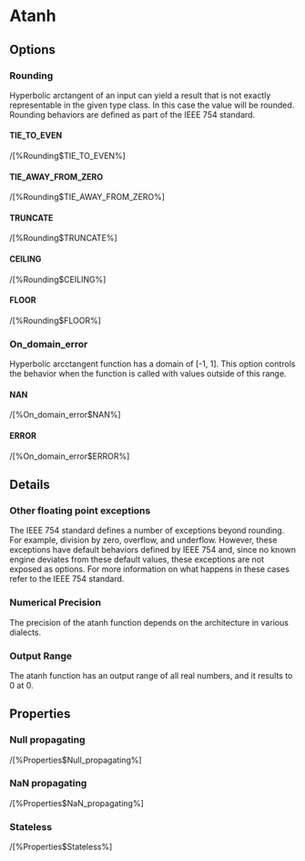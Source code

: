 # Atanh

## Options

### Rounding

Hyperbolic arctangent of an input can yield a result that is not exactly
representable in the given type class. In this case the value will be rounded.
Rounding behaviors are defined as part of the IEEE 754 standard.

#### TIE_TO_EVEN

/[%Rounding$TIE_TO_EVEN%]

#### TIE_AWAY_FROM_ZERO

/[%Rounding$TIE_AWAY_FROM_ZERO%]

#### TRUNCATE

/[%Rounding$TRUNCATE%]

#### CEILING

/[%Rounding$CEILING%]

#### FLOOR

/[%Rounding$FLOOR%]

### On_domain_error

Hyperbolic arcctangent function has a domain of [-1, 1]. This option controls the behavior when the function is called with values outside of this range.

#### NAN

/[%On_domain_error$NAN%]

#### ERROR

/[%On_domain_error$ERROR%]

## Details

### Other floating point exceptions

The IEEE 754 standard defines a number of exceptions beyond rounding. For
example, division by zero, overflow, and underflow. However, these exceptions
have default behaviors defined by IEEE 754 and, since no known engine deviates
from these default values, these exceptions are not exposed as options. For more
information on what happens in these cases refer to the IEEE 754 standard.

### Numerical Precision

The precision of the atanh function depends on the architecture in various dialects.

### Output Range

The atanh function has an output range of all real numbers, and it results to 0
at 0.

## Properties

### Null propagating

/[%Properties$Null_propagating%]

### NaN propagating

/[%Properties$NaN_propagating%]

### Stateless

/[%Properties$Stateless%]

